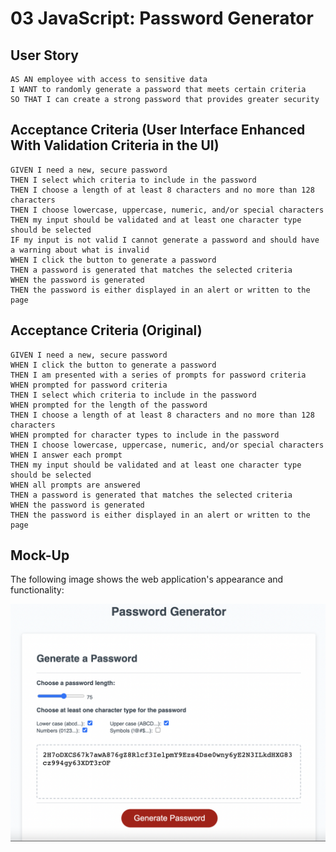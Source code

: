 # 03 JavaScript: Password Generator

## User Story

```
AS AN employee with access to sensitive data
I WANT to randomly generate a password that meets certain criteria
SO THAT I can create a strong password that provides greater security
```

## Acceptance Criteria (User Interface Enhanced With Validation Criteria in the UI)
```
GIVEN I need a new, secure password
THEN I select which criteria to include in the password
THEN I choose a length of at least 8 characters and no more than 128 characters
THEN I choose lowercase, uppercase, numeric, and/or special characters
THEN my input should be validated and at least one character type should be selected
IF my input is not valid I cannot generate a password and should have a warning about what is invalid
WHEN I click the button to generate a password
THEN a password is generated that matches the selected criteria
WHEN the password is generated
THEN the password is either displayed in an alert or written to the page
```

## Acceptance Criteria (Original)

```
GIVEN I need a new, secure password
WHEN I click the button to generate a password
THEN I am presented with a series of prompts for password criteria
WHEN prompted for password criteria
THEN I select which criteria to include in the password
WHEN prompted for the length of the password
THEN I choose a length of at least 8 characters and no more than 128 characters
WHEN prompted for character types to include in the password
THEN I choose lowercase, uppercase, numeric, and/or special characters
WHEN I answer each prompt
THEN my input should be validated and at least one character type should be selected
WHEN all prompts are answered
THEN a password is generated that matches the selected criteria
WHEN the password is generated
THEN the password is either displayed in an alert or written to the page
```

## Mock-Up

The following image shows the web application's appearance and functionality:

![The Password Generator application displays a red button to "Generate Password".](./assets/images/screenshot.png)

